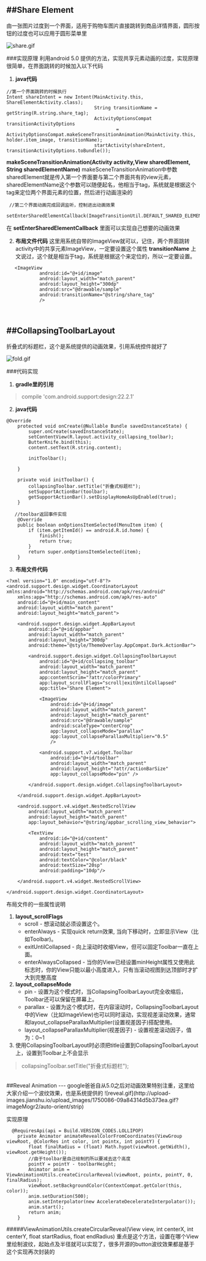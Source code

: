##Share Element
---
由一张图片过度到一个界面，适用于购物车图片直接跳转到商品详情界面，圆形按钮的过度也可以应用于圆形菜单里

![share.gif](http://upload-images.jianshu.io/upload_images/1750086-6174a1f75902a802.gif?imageMogr2/auto-orient/strip)

###实现原理
利用android 5.0 提供的方法，实现共享元素动画的过度，实现原理很简单，在界面跳转的时候加入以下代码
1. **java代码**
```
//第一个界面跳转的时候执行
Intent shareIntent = new Intent(MainActivity.this, ShareElementActivity.class);
                                String transitionName = getString(R.string.share_tag);
                                ActivityOptionsCompat transitionActivityOptions
                                        = ActivityOptionsCompat.makeSceneTransitionAnimation(MainActivity.this, holder.item_image, transitionName);
                                startActivity(shareIntent, transitionActivityOptions.toBundle());
```
**makeSceneTransitionAnimation(Activity activity,View sharedElement, String sharedElementName)**
makeSceneTransitionAnimation中参数sharedElement就是传入第一个界面要与第二个界面共有的view元素，sharedElementName这个参数可以随便起名，他相当于tag，系统就是根据这个tag来定位两个界面元素的位置，然后进行动画渲染的

```
 //第二个界面动画完成回调监听，控制进出动画效果
 setEnterSharedElementCallback(ImageTransitionUtil.DEFAULT_SHARED_ELEMENT_CALLBACK);
```
在 **setEnterSharedElementCallback** 里面可以实现自己想要的动画效果

2. **布局文件代码**
这里用系统自带的ImageView就可以，记住，两个界面跳转activity中的共享元素ImageView，一定要设置这个属性 **transitionName** 上文说过，这个就是相当于tag，系统是根据这个来定位的，所以一定要设置。

```
   <ImageView
            android:id="@+id/image"
            android:layout_width="match_parent"
            android:layout_height="300dp"
            android:src="@drawable/sample"
            android:transitionName="@string/share_tag"
            />
```
<br>

##CollapsingToolbarLayout
---
折叠式的标题栏，这个是系统提供的动画效果，引用系统控件就好了

![fold.gif](http://upload-images.jianshu.io/upload_images/1750086-706fd47f5f53cda8.gif?imageMogr2/auto-orient/strip)

###代码实现
1. **gradle里的引用**
>    compile 'com.android.support:design:22.2.1'

2. **java代码**
```
@Override
    protected void onCreate(@Nullable Bundle savedInstanceState) {
        super.onCreate(savedInstanceState);
        setContentView(R.layout.activity_collapsing_toolbar);
        ButterKnife.bind(this);
        content.setText(R.string.content);

        initToolbar();

    }

    private void initToolbar() {
        collapsingToolbar.setTitle("折叠式标题栏");
        setSupportActionBar(toolbar);
        getSupportActionBar().setDisplayHomeAsUpEnabled(true);
    }

   //toolbar返回事件实现
    @Override
    public boolean onOptionsItemSelected(MenuItem item) {
        if (item.getItemId() == android.R.id.home) {
            finish();
            return true;
        }
        return super.onOptionsItemSelected(item);
    }
```
3. **布局文件代码**
```
<?xml version="1.0" encoding="utf-8"?>
<android.support.design.widget.CoordinatorLayout xmlns:android="http://schemas.android.com/apk/res/android"
    xmlns:app="http://schemas.android.com/apk/res-auto"
    android:id="@+id/main_content"
    android:layout_width="match_parent"
    android:layout_height="match_parent">

    <android.support.design.widget.AppBarLayout
        android:id="@+id/appbar"
        android:layout_width="match_parent"
        android:layout_height="300dp"
        android:theme="@style/ThemeOverlay.AppCompat.Dark.ActionBar">

        <android.support.design.widget.CollapsingToolbarLayout
            android:id="@+id/collapsing_toolbar"
            android:layout_width="match_parent"
            android:layout_height="match_parent"
            app:contentScrim="?attr/colorPrimary"
            app:layout_scrollFlags="scroll|exitUntilCollapsed"
            app:title="Share Element">

            <ImageView
                android:id="@+id/image"
                android:layout_width="match_parent"
                android:layout_height="match_parent"
                android:src="@drawable/sample"
                android:scaleType="centerCrop"
                app:layout_collapseMode="parallax"
                app:layout_collapseParallaxMultiplier="0.5"
                />

            <android.support.v7.widget.Toolbar
                android:id="@+id/toolbar"
                android:layout_width="match_parent"
                android:layout_height="?attr/actionBarSize"
                app:layout_collapseMode="pin" />

        </android.support.design.widget.CollapsingToolbarLayout>

    </android.support.design.widget.AppBarLayout>

    <android.support.v4.widget.NestedScrollView
        android:layout_width="match_parent"
        android:layout_height="match_parent"
        app:layout_behavior="@string/appbar_scrolling_view_behavior">

        <TextView
            android:id="@+id/content"
            android:layout_width="match_parent"
            android:layout_height="match_parent"
            android:text="test"
            android:textColor="@color/black"
            android:textSize="20sp"
            android:padding="10dp"/>

    </android.support.v4.widget.NestedScrollView>

</android.support.design.widget.CoordinatorLayout>

```
布局文件的一些属性说明
1. **layout_scrollFlags**
   - scroll - 想滚动就必须设置这个。
   - enterAlways - 实现quick return效果, 当向下移动时，立即显示View（比如Toolbar)。
   - exitUntilCollapsed - 向上滚动时收缩View，但可以固定Toolbar一直在上面。
   - enterAlwaysCollapsed - 当你的View已经设置minHeight属性又使用此标志时，你的View只能以最小高度进入，只有当滚动视图到达顶部时才扩大到完整高度
2. **layout_collapseMode**
   - pin - 设置为这个模式时，当CollapsingToolbarLayout完全收缩后，Toolbar还可以保留在屏幕上。
   - parallax - 设置为这个模式时，在内容滚动时，CollapsingToolbarLayout中的View（比如ImageView)也可以同时滚动，实现视差滚动效果，通常和layout_collapseParallaxMultiplier(设置视差因子)搭配使用。
   - layout_collapseParallaxMultiplier(视差因子) - 设置视差滚动因子，值为：0~1
3. 使用CollapsingToolbarLayout时必须把title设置到CollapsingToolbarLayout上，设置到Toolbar上不会显示
> collapsingToolbar.setTitle("折叠式标题栏");

<br>
##Reveal Animation
---
google爸爸自从5.0之后对动画效果特别注重，这里给大家介绍一个波纹效果，也是系统提供的
![reveal.gif](http://upload-images.jianshu.io/upload_images/1750086-09a84314d5b373ea.gif?imageMogr2/auto-orient/strip)

实现原理

```
  @RequiresApi(api = Build.VERSION_CODES.LOLLIPOP)
    private Animator animateRevealColorFromCoordinates(ViewGroup viewRoot, @ColorRes int color, int pointx, int pointY) {
        float finalRadius = (float) Math.hypot(viewRoot.getWidth(), viewRoot.getHeight());
        //由于toolbar是自己绘制的所以要减去这个高度
        pointY = pointY - toolbarHeight;
        Animator anim = ViewAnimationUtils.createCircularReveal(viewRoot, pointx, pointY, 0, finalRadius);
        viewRoot.setBackgroundColor(ContextCompat.getColor(this, color));
        anim.setDuration(500);
        anim.setInterpolator(new AccelerateDecelerateInterpolator());
        anim.start();
        return anim;
    }
```
#####ViewAnimationUtils.createCircularReveal(View view, int centerX,  int centerY, float startRadius, float endRadius)
重点是这个方法，设置在哪个View里绘制波纹，起始点及半径就可以实现了，很多开源的button波纹效果都是基于这个实现再次封装的
